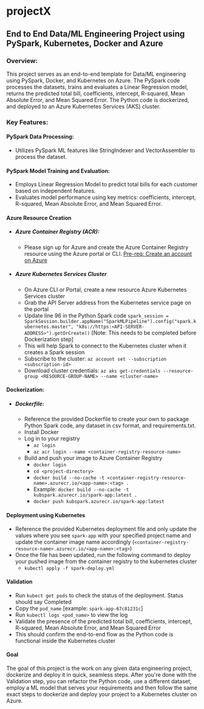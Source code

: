 # projectX
## End to End Data/ML Engineering Project using PySpark, Kubernetes, Docker and Azure

### Overview:
This project serves as an end-to-end template for Data/ML engineering using PySpark, Docker, and Kubernetes on Azure. The PySpark code processes the datasets, trains and evaluates a Linear Regression model, returns the predicted total bill, coefficients, intercept, R-squared, Mean Absolute Error, and Mean Squared Error. The Python code is dockerized, and deployed to an Azure Kubernetes Services (AKS) cluster.

### Key Features:

#### PySpark Data Processing:

- Utilizes PySpark ML features like StringIndexer and VectorAssembler to process the dataset.

#### PySpark Model Training and Evaluation:

- Employs Linear Regression Model to predict total bills for each customer based on independent features.
- Evaluates model performance using key metrics: coefficients, intercept, R-squared, Mean Absolute Error, and Mean Squared Error.


#### Azure Resource Creation
- ##### Azure Container Registry (ACR):
  - Please sign up for Azure and create the Azure Container Registry resource using the Azure portal or CLI. [Pre-req: Create an account on Azure](https://go.microsoft.com/fwlink/?linkid=2227353&clcid=0x409&l=en-us&srcurl=https%3A%2F%2Fazure.microsoft.com%2Ffree)
- ##### Azure Kubernetes Services Cluster
  -  On Azure CLI or Portal, create a new resource Azure Kubernetes Services cluster
  -  Grab the API Server address from the Kubernetes service page on the portal
  -  Update line 96 in the Python Spark code
 `spark_session = SparkSession.builder.appName("SparkMLPipeline").config("spark.kubernetes.master", "k8s://https:<API-SERVER-ADDRESS>").getOrCreate()` [Note: This needs to be completed before Dockerization step]
    -  This will help Spark to connect to the Kubernetes cluster when it creates a Spark session
  -  Subscribe to the cluster: `az account set --subscription <subscription-id>`
  -  Download cluster credentials: `az aks get-credentials --resource-group <RESOURCE-GROUP-NAME> --name <cluster-name>`

#### Dockerization:

- ##### Dockerfile:
  - Reference the provided Dockerfile to create your own to package Python Spark code, any dataset in csv format, and requirements.txt.
  - Install Docker
  - Log in to your registry
    - `az login`
    - `az acr login --name <container-registry-resource-name>`
  - Build and push your image to Azure Container Registry
    - `docker login`
    - `cd <project-directory>`
    - `docker build --no-cache -t <container-registry-resource-name>.azurecr.io/<app-name>:<tag> .`
    - Example: `docker build --no-cache -t kubspark.azurecr.io/spark-app:latest .`
    - `docker push kubspark.azurecr.io/spark-app:latest`

#### Deployment using Kubernetes
- Reference the provided Kubernetes deployment file and only update the values where you see `spark-app` with your specified project name and update the container image name accordingly (`<container-registry-resource-name>.azurecr.io/<app-name>:<tag>`)
- Once the file has been updated, run the following command to deploy your pushed image from the container registry to the kubernetes cluster
  - `kubectl apply -f spark-deploy.yml`
 
#### Validation
- Run `kubect get pods` to check the status of the deployment. Status should say Completed
- Copy the `pod_name` [example: `spark-app-67c81231c`]
- Run `kubectl logs <pod_name>` to view the log
- Validate the presence of the predicted total bill, coefficients, intercept, R-squared, Mean Absolute Error, and Mean Squared Error
- This should confirm the end-to-end flow as the Python code is functional inside the Kubernetes cluster

#### Goal

The goal of this project is the work on any given data engineering project, dockerize and deploy it in quick, seamless steps. After you're done with the Validation step, you can refactor the Python code, use a different dataset, employ a ML model that serves your requirements and then follow the same exact steps to dockerize and deploy your project to a Kubernetes cluster on Azure.


